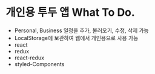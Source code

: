 # 개인용 투두 앱 What To Do.
- Personal, Business 일정을 추가, 불러오기, 수정, 삭제 가능
- LocalStorage에 보관하여 웹에서 개인용으로 사용 가능
- react
- redux
- react-redux
- styled-Components